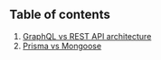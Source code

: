 ## Table of contents

1. [GraphQL vs REST API architecture](https://www.notion.so/GraphQL-vs-REST-API-5c100bfd73e94e9284d76032b728a693)
2. [Prisma vs Mongoose](https://www.notion.so/Prisma-vs-Mongoose-299d7ff7b9b040169003f732d0a9b6ba)
